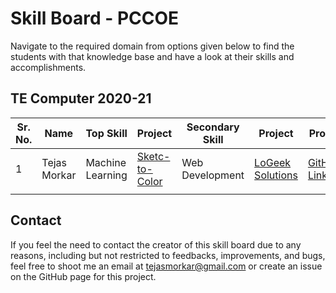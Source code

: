 # Skill Board - PCCOE

Navigate to the required domain from options given below to find the students with that knowledge base and have a look at their skills and accomplishments.

## TE Computer 2020-21

| Sr. No. | Name | Top Skill | Project | Secondary Skill | Project | Profiles |
| --- | ---| --- | --- | --- | --- | --- |
| 1 | Tejas Morkar | Machine Learning | [Sketc-to-Color](https://tejasmorkar.tech/sketch-to-color) | Web Development | [LoGeek Solutions](https://logeeksolutions.surge.sh) | [GitHub](https://github.com/tejasmorkar), [LinkedIn](https://linkedin.com/in/tejasmorkar) |
|  |  |  |  |  |  |  |

## Contact

If you feel the need to contact the creator of this skill board due to any reasons, including but not restricted to feedbacks, improvements, and bugs, feel free to shoot me an email at [tejasmorkar@gmail.com](mailto:tejasmorkar@gmail.com) or create an issue on the GitHub page for this project.
